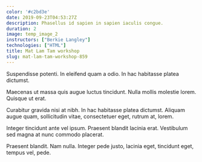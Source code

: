 ```yaml
---
color: '#c2bd3e'
date: 2019-09-23T04:53:27Z
description: Phasellus id sapien in sapien iaculis congue.
duration: 2
image: temp_image_2
instructors: ["Berkie Langley"]
technologies: ["HTML"]
title: Mat Lam Tam workshop
slug: mat-lam-tam-workshop-859
---
```

Suspendisse potenti. In eleifend quam a odio. In hac habitasse platea dictumst.

Maecenas ut massa quis augue luctus tincidunt. Nulla mollis molestie lorem. Quisque ut erat.

Curabitur gravida nisi at nibh. In hac habitasse platea dictumst. Aliquam augue quam, sollicitudin vitae, consectetuer eget, rutrum at, lorem.

Integer tincidunt ante vel ipsum. Praesent blandit lacinia erat. Vestibulum sed magna at nunc commodo placerat.

Praesent blandit. Nam nulla. Integer pede justo, lacinia eget, tincidunt eget, tempus vel, pede.

